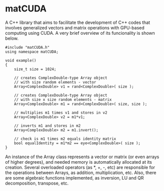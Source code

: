 # matCUDA
A C++ library that aims to facilitate the development of C++ codes that involves generalized vectors and matrix operations with GPU-based computing using CUDA. A very brief overview of its funcionality is shown below.

```
#include "matCUDA.h"
using namespace matCUDA;

void example()
{
	size_t size = 1024;

	// creates ComplexDouble-type Array object 
	// with size random elements - vector
	Array<ComplexDouble> v1 = rand<ComplexDouble>( size );

	// creates ComplexDouble-type Array object
	// with size x size random elements - matrix
	Array<ComplexDouble> m1 = rand<ComplexDouble>( size, size );

	// multiplies m1 times v1 and stores in v2
	Array<ComplexDouble> v2 = m1*v1;

	// inverts m1 and stores in m2
	Array<ComplexDouble> m2 = m1.invert();

	// check is m1 times m2 equals identity matrix
	bool equalIdentity = m1*m2 == eye<ComplexDouble>( size );
}
```

An instance of the Array class represents a vector or matrix (or even arrays of higher degrees), and needed memory is automatically allocated at its creation. Several overloaded operators (as *, +, -, etc) are responsible for the operations between Arrays, as addition, multiplication, etc. Also, there are some algebraic functions implemented, as inversion, LU and QR decomposition, transpose, etc.
